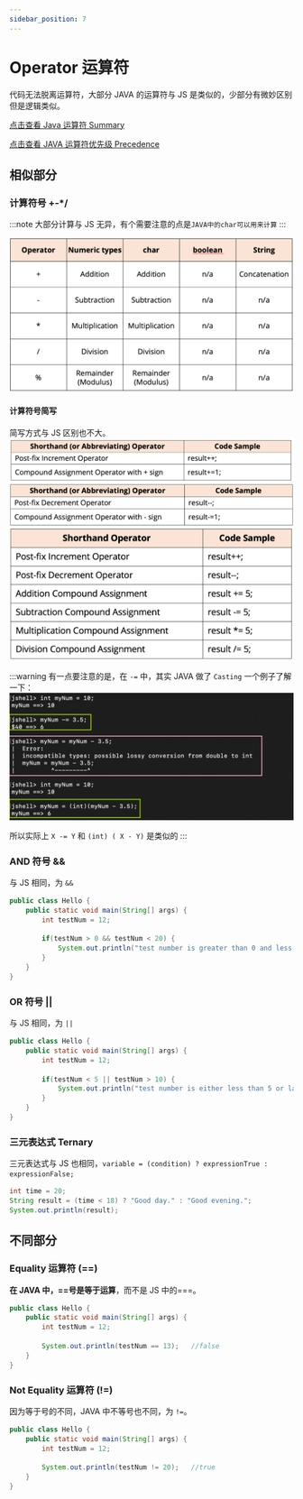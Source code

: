 ```yaml
---
sidebar_position: 7
---
```


# Operator 运算符

代码无法脱离运算符，大部分 JAVA 的运算符与 JS 是类似的，少部分有微妙区别但是逻辑类似。

[点击查看 Java 运算符 Summary](https://docs.oracle.com/javase/tutorial/java/nutsandbolts/opsummary.html)

[点击查看 JAVA 运算符优先级 Precedence](https://www.cs.bilkent.edu.tr/~guvenir/courses/CS101/op_precedence.html)

## 相似部分

### 计算符号 +-\*/

:::note
大部分计算与 JS 无异，有个需要注意的点是`JAVA中的char可以用来计算`
:::

![Operator1](../images/java-basic-operator-1.png)

#### 计算符号简写

简写方式与 JS 区别也不大。
![Operator2](../images/java-basic-operator-2.png)
![Operator3](../images/java-basic-operator-3.png)
![Operator4](../images/java-basic-operator-4.png)

:::warning
有一点要注意的是，在 `-=` 中，其实 JAVA 做了 `Casting`
一个例子了解一下：
![Example](../images/java-basic-operator-example1.png)

所以实际上 `X -= Y` 和 `(int) ( X - Y)` 是类似的
:::

### AND 符号 &&

与 JS 相同，为 `&&`

```java title="&&"
public class Hello {
    public static void main(String[] args) {
        int testNum = 12;

        if(testNum > 0 && testNum < 20) {
            System.out.println("test number is greater than 0 and less than 20!");
        }
    }
}
```

### OR 符号 ||

与 JS 相同，为 `||`

```java title="||"
public class Hello {
    public static void main(String[] args) {
        int testNum = 12;

        if(testNum < 5 || testNum > 10) {
            System.out.println("test number is either less than 5 or larger than 10!");
        }
    }
}
```

### 三元表达式 Ternary

三元表达式与 JS 也相同，`variable = (condition) ? expressionTrue :  expressionFalse;`

```java title="Ternary"
int time = 20;
String result = (time < 18) ? "Good day." : "Good evening.";
System.out.println(result);
```

## 不同部分

### Equality 运算符 (==)

**在 JAVA 中，==号是等于运算**，而不是 JS 中的===。

```java
public class Hello {
    public static void main(String[] args) {
        int testNum = 12;

        System.out.println(testNum == 13);   //false
    }
}
```

### Not Equality 运算符 (!=)

因为等于号的不同，JAVA 中不等号也不同，为 `!=`。

```java
public class Hello {
    public static void main(String[] args) {
        int testNum = 12;

        System.out.println(testNum != 20);   //true
    }
}
```
